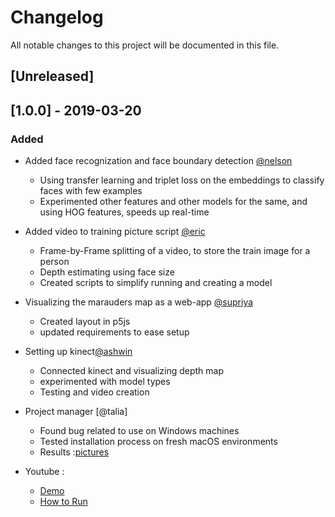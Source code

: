 # Changelog
All notable changes to this project will be documented in this file.

## [Unreleased]

## [1.0.0] - 2019-03-20
### Added
- Added face recognization and  face boundary detection [@nelson](https://github.com/nelsonnn)
    * Using transfer learning and triplet loss on the embeddings to classify faces with few examples
    * Experimented other features and other models for the same, and using HOG features, speeds up real-time 
- Added video to training picture script [@eric](https://github.com/em370)
    * Frame-by-Frame splitting of a video, to store the train image for a person
    * Depth estimating using face size
    * Created scripts to simplify running and creating a model
- Visualizing the marauders map as a web-app [@supriya](https://github.com/supriyanaidu)
    * Created layout in p5js
    * updated requirements to ease setup
- Setting up kinect[@ashwin](https://github.com/ashwinroot)
    * Connected kinect and visualizing depth map
    * experimented with model types
    * Testing and video creation
- Project manager [@talia]
    * Found bug related to use on Windows machines
    * Tested installation process on fresh macOS environments
    
    
    - Results :[pictures](https://github.com/CUBoulder-2019Sp-IML4HCI/FinalProject-Marauders_Map/tree/master/prototype)
- Youtube :
  * [Demo](https://youtu.be/TrNAKGQKF4Q)
  * [How to Run](https://youtu.be/pv_LqElPHjc)

    
